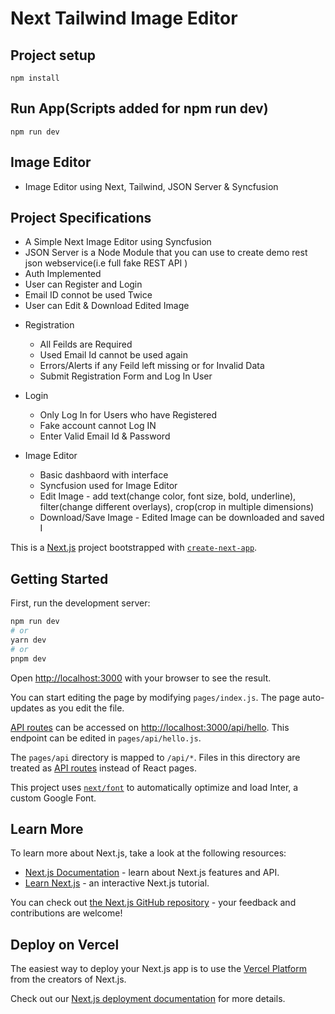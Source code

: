 # Next Tailwind Image Editor

## Project setup

```
npm install
```
## Run App(Scripts added for npm run dev)

```
npm run dev
```

## Image Editor

- Image Editor using Next, Tailwind, JSON Server & Syncfusion

## Project Specifications

- A Simple Next Image Editor using Syncfusion
- JSON Server is a Node Module that you can use to create demo rest json webservice(i.e full fake REST API )
- Auth Implemented
- User can Register and Login
- Email ID connot be used Twice
- User can Edit & Download Edited Image

* Registration

  - All Feilds are Required
  - Used Email Id cannot be used again
  - Errors/Alerts if any Feild left missing or for Invalid Data
  - Submit Registration Form and Log In User

* Login

  - Only Log In for Users who have Registered
  - Fake account cannot Log IN
  - Enter Valid Email Id & Password

* Image Editor

  - Basic dashbaord with interface
  - Syncfusion used for Image Editor
  - Edit Image - add text(change color, font size, bold, underline), filter(change different overlays), crop(crop in multiple dimensions)
  - Download/Save Image - Edited Image can be downloaded and saved I

This is a [Next.js](https://nextjs.org/) project bootstrapped with [`create-next-app`](https://github.com/vercel/next.js/tree/canary/packages/create-next-app).

## Getting Started

First, run the development server:

```bash
npm run dev
# or
yarn dev
# or
pnpm dev
```

Open [http://localhost:3000](http://localhost:3000) with your browser to see the result.

You can start editing the page by modifying `pages/index.js`. The page auto-updates as you edit the file.

[API routes](https://nextjs.org/docs/api-routes/introduction) can be accessed on [http://localhost:3000/api/hello](http://localhost:3000/api/hello). This endpoint can be edited in `pages/api/hello.js`.

The `pages/api` directory is mapped to `/api/*`. Files in this directory are treated as [API routes](https://nextjs.org/docs/api-routes/introduction) instead of React pages.

This project uses [`next/font`](https://nextjs.org/docs/basic-features/font-optimization) to automatically optimize and load Inter, a custom Google Font.

## Learn More

To learn more about Next.js, take a look at the following resources:

- [Next.js Documentation](https://nextjs.org/docs) - learn about Next.js features and API.
- [Learn Next.js](https://nextjs.org/learn) - an interactive Next.js tutorial.

You can check out [the Next.js GitHub repository](https://github.com/vercel/next.js/) - your feedback and contributions are welcome!

## Deploy on Vercel

The easiest way to deploy your Next.js app is to use the [Vercel Platform](https://vercel.com/new?utm_medium=default-template&filter=next.js&utm_source=create-next-app&utm_campaign=create-next-app-readme) from the creators of Next.js.

Check out our [Next.js deployment documentation](https://nextjs.org/docs/deployment) for more details.
